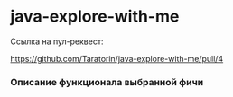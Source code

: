 # java-explore-with-me

Ссылка на пул-реквест:

https://github.com/Taratorin/java-explore-with-me/pull/4

### Описание функционала выбранной фичи

